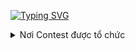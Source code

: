 [![Typing SVG](https://readme-typing-svg.herokuapp.com?color=14b8e0&lines=Hi%2C+I'm+</Khánh>%232027;I'm+Front-end+Developer+from+VietNam;Bot%3A+Khánh%233451)](https://git.io/typing-svg)
<details><summary>Nơi Contest được tổ chức</summary>
<h1>https://freecontest.net</h1>
<details><summary>Xem thêm thông tin</summary>
<h1>Thông tin về Repository</h1>
Mô tả: Solution For Free Contest
<p>Đã test và AC trên https://oj.vnoi.info</p>
<h1>Tài khoản mạng xã hội cá nhân </h1>
<p><a href="https://facebook.com/kduongnguyen07" target="blank" class="btn btn-success">Facebook</p>
<p><a id="did"href ="https://discord.com/users/748799374628356126" >Discord</a></p>
